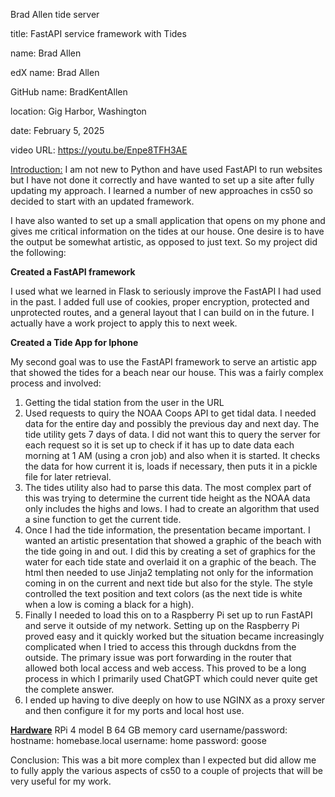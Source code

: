 Brad Allen tide server

title:  FastAPI service framework with Tides

name: Brad Allen

edX name:  Brad Allen

GitHub name: BradKentAllen

location:  Gig Harbor,  Washington

date:  February 5, 2025

video URL:  https://youtu.be/Enpe8TFH3AE



<u>Introduction:</u>  I am not new to Python and have used FastAPI to run websites but I have not done it correctly and have wanted to set up a site after fully updating my approach.  I learned a number of new approaches in cs50 so decided to start with an updated framework.

I have also wanted to set up a small application that opens on my phone and gives me critical information on the tides at our house.  One desire is to have the output be somewhat artistic, as opposed to just text.  So my project did the following:

**Created a FastAPI framework**

I used what we learned in Flask to seriously improve the FastAPI I had used in the past.  I added full use of cookies, proper encryption, protected and unprotected routes, and a general layout that I can build on in the future.  I actually have a work project to apply this to next week.

**Created a Tide App for Iphone**

My second goal was to use the FastAPI framework to serve an artistic app that showed the tides for a beach near our house.  This was a fairly complex process and involved:

1.  Getting the tidal station from the user in the URL
2. Used requests to quiry the NOAA Coops API to get tidal data.  I needed data for the entire day and possibly the previous day and next day.  The tide utility gets 7 days of data.  I did not want this to query the server for each request so it is set up to check if it has up to date data each morning at 1 AM (using a cron job) and also when it is started.  It checks the data for how current it is, loads if necessary, then puts it in a pickle file for later retrieval.
3. The tides utility also had to parse this data.  The most complex part of this was trying to determine the current tide height as the NOAA data only includes the highs and lows.  I had to create an algorithm that used a sine function to get the current tide.
4. Once I had the tide information, the presentation became important.  I wanted an artistic presentation that showed a graphic of the beach with the tide going in and out.  I did this by creating a set of graphics for the water for each tide state and overlaid it on a graphic of the beach.  The html then needed to use Jinja2 templating not only for the information coming in on the current and next tide but also for the style.  The style controlled the text position and text colors (as the next tide is white when a low is coming a black for a high).
5. Finally I needed to load this on to a Raspberry Pi set up to run FastAPI and serve it outside of my network.  Setting up on the Raspberry Pi proved easy and it quickly worked but the situation became increasingly complicated when I tried to access this through duckdns from the outside.  The primary issue was port forwarding in the router that allowed both local access and web access.  This proved to be a long process in which I primarily used ChatGPT which could never quite get the complete answer.
6. I ended up having to dive deeply on how to use NGINX as a proxy server and then configure it for my ports and local host use.

<u>**Hardware**</u>
RPi 4 model B
64 GB memory card
username/password:
hostname:  homebase.local
username:  home
password:  goose

Conclusion:  This was a bit more complex than I expected but did allow me to fully apply the various aspects of cs50 to a couple of projects that will be very useful for my work.


